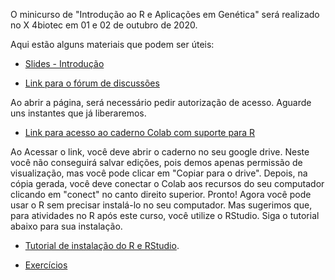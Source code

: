 
O minicurso de "Introdução ao R e Aplicações em Genética" será realizado no X 4biotec em 01 e 02 de outubro de 2020.

Aqui estão alguns materiais que podem ser úteis:

* [Slides - Introdução](4biotec/Introducao.pdf)

* [Link para o fórum de discussões](https://groups.google.com/g/curso-r-4biotec2020)

Ao abrir a página, será necessário pedir autorização de acesso. Aguarde uns instantes que já liberaremos.

* [Link para acesso ao caderno Colab com suporte para R](https://colab.research.google.com/drive/1IizoRWT5P_0eHzco_5xQ6oV5q1858In1?usp=sharing)

Ao Acessar o link, você deve abrir o caderno no seu google drive. Neste você não conseguirá salvar edições, pois demos apenas permissão de visualização, mas você pode clicar em "Copiar para o drive". Depois, na cópia gerada, você deve conectar o Colab aos recursos do seu computador clicando em "conect" no canto direito superior. Pronto! Agora você pode usar o R sem precisar instalá-lo no seu computador. Mas sugerimos que, para atividades no R após este curso, você utilize o RStudio. Siga o tutorial abaixo para sua instalação.

* [Tutorial de instalação do R e RStudio](https://gent-esalq.github.io/cursoR2/Tutorial_instalacao.html).

* [Exercícios](https://gent-esalq.github.io/cursoR2/exercicios.html)


